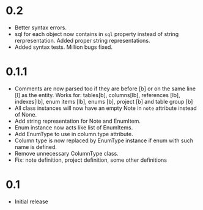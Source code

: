 # 0.2

- Better syntax errors.
- sql for each object now contains in `sql` property instead of string rerpresentation. Added proper string representations.
- Added syntax tests. Million bugs fixed.

# 0.1.1

- Comments are now parsed too if they are before [b] or on the same line [l] as the entity. Works for: tables[b], columns[lb], references [lb], indexes[lb], enum items [lb], enums [b], project [b] and table group [b]
- All class instances will now have an empty Note in `note` attribute instead of None.
- Add string representation for Note and EnumItem.
- Enum instance now acts like list of EnumItems.
- Add EnumType to use in column.type attribute.
- Column type is now replaced by EnumType instance if enum with such name is defined.
- Remove unnecessary ColumnType class.
- Fix: note definition, project definition, some other definitions

# 0.1

- Initial release
